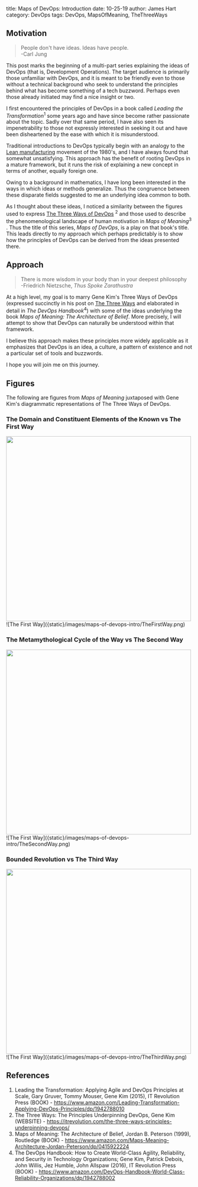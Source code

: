 title: Maps of DevOps: Introduction
date: 10-25-19
author: James Hart
category: DevOps
tags: DevOps, MapsOfMeaning, TheThreeWays

## Motivation

>People don't have ideas. Ideas have people.  
-Carl Jung

This post marks the beginning of a multi-part series
explaining the ideas of DevOps (that is, Development Operations).
The target audience is primarily those
unfamiliar with DevOps, and it is meant to
be friendly even to those without a technical background who seek to
understand the principles behind what has become something of a tech
buzzword. Perhaps even those already initiated may find a nice
insight or two.

I first encountered the principles of DevOps in a book called
_Leading the Transformation_<sup>1</sup> some years ago and have since
become rather passionate about the topic.
Sadly over that same period, I have also
seen its impenetrability to those
not expressly interested in seeking it out and have been
disheartened by the ease with which it is misunderstood.

Traditional introductions to DevOps typically begin with an
analogy to the [Lean manufacturing][Lean] movement of the 1980's, and
I have always found that somewhat
unsatisfying. This approach has the benefit of rooting
DevOps in a mature framework, but it runs the risk of
explaining a new concept in terms of another, equally foreign one.

Owing to a background in mathematics, I have long been interested in
the ways in which ideas or methods generalize. Thus
the congruence between these disparate fields suggested to me
an underlying idea common to both.

As I thought about these ideas, I noticed a similarity between
the figures used to express [The Three Ways of DevOps][ThreeWays]
<sup>2</sup> and those used to
describe the phenomenological landscape of human motivation in
_Maps of Meaning_<sup>3</sup> . Thus the title of this series, _Maps of DevOps_,
is a play on that book's title. This leads directly to my approach which
perhaps predictably is to show how the principles of DevOps can be
derived from the ideas presented there.

## Approach

>There is more wisdom in your body than in your deepest philosophy  
-Friedrich Nietzsche, _Thus Spoke Zarathustra_

At a high level, my
goal is to marry Gene Kim's Three Ways of DevOps (expressed succinctly
in his post on [The Three Ways][ThreeWays] and elaborated in detail in
_The DevOps Handbook_<sup>4</sup>) with some of the
ideas underlying the book _Maps of Meaning: The Architecture of
Belief_. More precisely, I will attempt to show that DevOps can
naturally be understood within that framework.

I believe this approach makes these principles more
widely applicable as it emphasizes that DevOps is an idea, a culture,
a pattern of existence and not a particular set of tools and
buzzwords.

I hope you will join me on this journey.

## Figures

The following are figures from _Maps of Meaning_ juxtaposed with Gene
Kim's diagrammatic representations of The Three Ways of DevOps.

### The Domain and Constituent Elements of the Known vs The First Way

<img src="{static}/images/maps-of-devops-intro/TheKnown.jpg" width="500">
![The First Way]({static}/images/maps-of-devops-intro/TheFirstWay.png)

### The Metamythological Cycle of the Way vs The Second Way

<img src="{static}/images/maps-of-devops-intro/TheCycle.jpg" width="500">
![The First Way]({static}/images/maps-of-devops-intro/TheSecondWay.png)

### Bounded Revolution vs The Third Way

<img src="{static}/images/maps-of-devops-intro/BoundedRevolution.jpg" width="500">
![The First Way]({static}/images/maps-of-devops-intro/TheThirdWay.png)

## References

[ThreeWays]: https://itrevolution.com/the-three-ways-principles-underpinning-devops/
[Lean]: https://www.leanproduction.com/

1. Leading the Transformation: Applying Agile and DevOps Principles at Scale, Gary Gruver, Tommy Mouser, Gene Kim (2015), IT Revolution Press (BOOK) - <https://www.amazon.com/Leading-Transformation-Applying-DevOps-Principles/dp/1942788010>
2. The Three Ways: The Principles Underpinning DevOps, Gene Kim (WEBSITE) - <https://itrevolution.com/the-three-ways-principles-underpinning-devops/>
3. Maps of Meaning: The Architecture of Belief, Jordan B. Peterson (1999), Routledge (BOOK) - <https://www.amazon.com/Maps-Meaning-Architecture-Jordan-Peterson/dp/0415922224>
4. The DevOps Handbook: How to Create World-Class Agility, Reliability, and Security in Technology Organizations; Gene Kim, Patrick Debois, John Willis, Jez Humble, John Allspaw (2016), IT Revolution Press (BOOK) - <https://www.amazon.com/DevOps-Handbook-World-Class-Reliability-Organizations/dp/1942788002>
